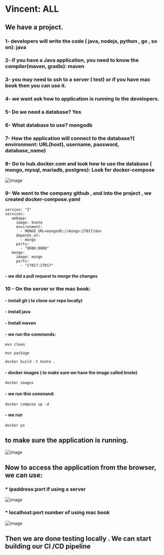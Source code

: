 

# Vincent: ALL
## We have a project. 
###  1- developers will write the code ( java, nodejs, python , go , so on): java
### 2- if you have a Java application, you need to know the compiler(maven, gradle): maven
### 3- you may need to ssh to a server ( test) or if you have mac book then you can use it.
### 4- we want ask how to application is running to the developers.
### 5- Do we need a database? Yes
### 6- What database to use? mongodb
### 7- How the application will connect to the database?( environment: URL(host), username, password, database_name)
### 8- Go to hub.docker.com and look how to use the database ( mongo, mysql, mariadb, postgres): Look for docker-compose
![image](https://user-images.githubusercontent.com/107158398/183540316-a4c6db44-b2a7-4610-9f00-4a72bef2428f.png)

### 9- We went to the company github , and into the project , we created docker-compose.yaml
```
version: "3"
services:
   webapp:
     image: knote
     environment:
       - MONGO_URL=mongodb://mongo:27017/dev
     depends_on:
       - mongo
     ports:
       - "8080:8080"
   mongo:
     image: mongo
     ports:
       - "27017:27017"
```
#### - we did a pull request to merge the changes 
### 10 - On the server or the mac book:
#### - install git ( to clone our repo locally)
#### - install java 
#### - Install maven
#### - we run the commands:
```
mvn clean
```
```
mvn package
```
```
docker build -t knote .
```
#### - docker images ( to make sure we have the image called knote)
```
docker images
```
#### - we run this command:
```
docker compose up -d
```
#### - we run 
```
docker ps
```
## to make sure the application is running.
![image](https://user-images.githubusercontent.com/107158398/183541122-475197b2-3b5d-4055-a442-f8307f1b8ff8.png)

## Now to access the application from the browser, we can use:
### * ipaddress:port if using a server
![image](https://user-images.githubusercontent.com/107158398/183541436-3216ab13-6b02-4a87-8b4d-6780505b381e.png)

### * localhost:port number of using mac book
![image](https://user-images.githubusercontent.com/107158398/183541521-180538e3-efa3-47ba-b27e-69cadbc27cfb.png)

## Then we are done testing locally . We can start building our CI /CD pipeline




